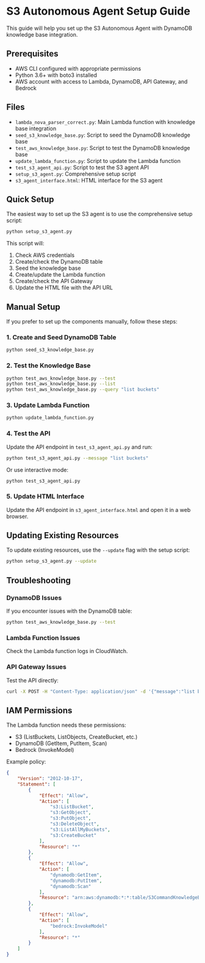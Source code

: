 # S3 Autonomous Agent Setup Guide

This guide will help you set up the S3 Autonomous Agent with DynamoDB knowledge base integration.

## Prerequisites

- AWS CLI configured with appropriate permissions
- Python 3.6+ with boto3 installed
- AWS account with access to Lambda, DynamoDB, API Gateway, and Bedrock

## Files

- `lambda_nova_parser_correct.py`: Main Lambda function with knowledge base integration
- `seed_s3_knowledge_base.py`: Script to seed the DynamoDB knowledge base
- `test_aws_knowledge_base.py`: Script to test the DynamoDB knowledge base
- `update_lambda_function.py`: Script to update the Lambda function
- `test_s3_agent_api.py`: Script to test the S3 agent API
- `setup_s3_agent.py`: Comprehensive setup script
- `s3_agent_interface.html`: HTML interface for the S3 agent

## Quick Setup

The easiest way to set up the S3 agent is to use the comprehensive setup script:

```bash
python setup_s3_agent.py
```

This script will:
1. Check AWS credentials
2. Create/check the DynamoDB table
3. Seed the knowledge base
4. Create/update the Lambda function
5. Create/check the API Gateway
6. Update the HTML file with the API URL

## Manual Setup

If you prefer to set up the components manually, follow these steps:

### 1. Create and Seed DynamoDB Table

```bash
python seed_s3_knowledge_base.py
```

### 2. Test the Knowledge Base

```bash
python test_aws_knowledge_base.py --test
python test_aws_knowledge_base.py --list
python test_aws_knowledge_base.py --query "list buckets"
```

### 3. Update Lambda Function

```bash
python update_lambda_function.py
```

### 4. Test the API

Update the API endpoint in `test_s3_agent_api.py` and run:

```bash
python test_s3_agent_api.py --message "list buckets"
```

Or use interactive mode:

```bash
python test_s3_agent_api.py
```

### 5. Update HTML Interface

Update the API endpoint in `s3_agent_interface.html` and open it in a web browser.

## Updating Existing Resources

To update existing resources, use the `--update` flag with the setup script:

```bash
python setup_s3_agent.py --update
```

## Troubleshooting

### DynamoDB Issues

If you encounter issues with the DynamoDB table:

```bash
python test_aws_knowledge_base.py --test
```

### Lambda Function Issues

Check the Lambda function logs in CloudWatch.

### API Gateway Issues

Test the API directly:

```bash
curl -X POST -H "Content-Type: application/json" -d '{"message":"list buckets","session_id":"test"}' https://your-api-gateway-url.amazonaws.com/prod/s3agent
```

## IAM Permissions

The Lambda function needs these permissions:

- S3 (ListBuckets, ListObjects, CreateBucket, etc.)
- DynamoDB (GetItem, PutItem, Scan)
- Bedrock (InvokeModel)

Example policy:

```json
{
    "Version": "2012-10-17",
    "Statement": [
        {
            "Effect": "Allow",
            "Action": [
                "s3:ListBucket",
                "s3:GetObject",
                "s3:PutObject",
                "s3:DeleteObject",
                "s3:ListAllMyBuckets",
                "s3:CreateBucket"
            ],
            "Resource": "*"
        },
        {
            "Effect": "Allow",
            "Action": [
                "dynamodb:GetItem",
                "dynamodb:PutItem",
                "dynamodb:Scan"
            ],
            "Resource": "arn:aws:dynamodb:*:*:table/S3CommandKnowledgeBase"
        },
        {
            "Effect": "Allow",
            "Action": [
                "bedrock:InvokeModel"
            ],
            "Resource": "*"
        }
    ]
}
```